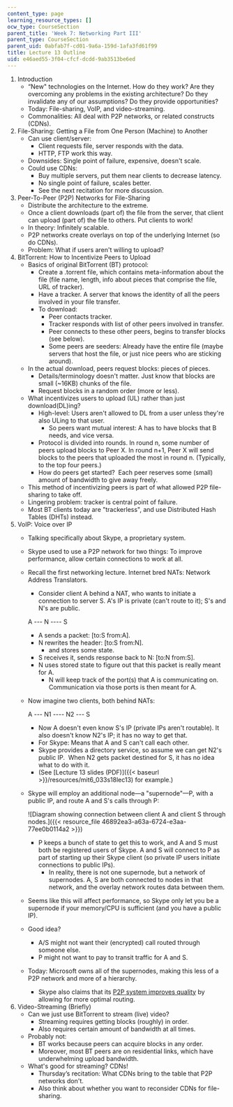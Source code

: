 ```yaml
---
content_type: page
learning_resource_types: []
ocw_type: CourseSection
parent_title: 'Week 7: Networking Part III'
parent_type: CourseSection
parent_uid: 0abfab7f-cd01-9a6a-159d-1afa3fd61f99
title: Lecture 13 Outline
uid: e46aed55-3f04-cfcf-dcdd-9ab3513be6ed
---
```


1.  Introduction
    *   “New" technologies on the Internet. How do they work? Are they overcoming any problems in the existing architecture? Do they invalidate any of our assumptions? Do they provide opportunities?
    *   Today: File-sharing, VoIP, and video-streaming.
    *   Commonalities: All deal with P2P networks, or related constructs (CDNs).
2.  File-Sharing: Getting a File from One Person (Machine) to Another
    *   Can use client/server:
        *   Client requests file, server responds with the data.
        *   HTTP, FTP work this way.
    *   Downsides: Single point of failure, expensive, doesn't scale.
    *   Could use CDNs:
        *   Buy multiple servers, put them near clients to decrease latency.
        *   No single point of failure, scales better.
        *   See the next recitation for more discussion.
3.  Peer-To-Peer (P2P) Networks for File-Sharing
    *   Distribute the architecture to the extreme.
    *   Once a client downloads (part of) the file from the server, that client can upload (part of) the file to others. Put clients to work!
    *   In theory: Infinitely scalable.
    *   P2P networks create overlays on top of the underlying Internet (so do CDNs).
    *   Problem: What if users aren't willing to upload?
4.  BitTorrent: How to Incentivize Peers to Upload
    *   Basics of original BitTorrent (BT) protocol:
        *   Create a .torrent file, which contains meta-information about the file (file name, length, info about pieces that comprise the file, URL of tracker).
        *   Have a tracker. A server that knows the identity of all the peers involved in your file transfer.
        *   To download:
            *   Peer contacts tracker.
            *   Tracker responds with list of other peers involved in transfer.
            *   Peer connects to these other peers, begins to transfer blocks (see below).
            *   Some peers are seeders: Already have the entire file (maybe servers that host the file, or just nice peers who are sticking around).
    *   In the actual download, peers request blocks: pieces of pieces.
        *   Details/terminology doesn't matter. Just know that blocks are small (~16KB) chunks of the file.
        *   Request blocks in a random order (more or less).
    *   What incentivizes users to upload (UL) rather than just download(DL)ing?
        *   High-level: Users aren't allowed to DL from a user unless they're also ULing to that user.
            *   So peers want mutual interest: A has to have blocks that B needs, and vice versa.
        *   Protocol is divided into rounds. In round n, some number of peers upload blocks to Peer X. In round n+1, Peer X will send blocks to the peers that uploaded the most in round n. (Typically, to the top four peers.)
        *   How do peers get started?  Each peer reserves some (small) amount of bandwidth to give away freely.
    *   This method of incentivizing peers is part of what allowed P2P file-sharing to take off.
    *   Lingering problem: tracker is central point of failure.
    *   Most BT clients today are "trackerless", and use Distributed Hash Tables (DHTs) instead.
5.  VoIP: Voice over IP
    *   Talking specifically about Skype, a proprietary system.
    *   Skype used to use a P2P network for two things: To improve performance, allow certain connections to work at all.
    *   Recall the first networking lecture. Internet bred NATs: Network Address Translators.
        *   Consider client A behind a NAT, who wants to initiate a connection to server S. A's IP is private (can't route to it); S's and N's are public.
        
        A --- N ---- S
        
        *   A sends a packet: \[to:S from:A\].
        *   N rewrites the header: \[to:S from:N\].
            *   and stores some state.
        *   S receives it, sends response back to N: \[to:N from:S\].
        *   N uses stored state to figure out that this packet is really meant for A.
            *   N will keep track of the port(s) that A is communicating on. Communication via those ports is then meant for A.
    *   Now imagine two clients, both behind NATs:
        
        A --- N1 ---- N2 --- S
        
        *   Now A doesn't even know S's IP (private IPs aren't routable). It also doesn't know N2's IP; it has no way to get that.
        *   For Skype: Means that A and S can't call each other.
        *   Skype provides a directory service, so assume we can get N2's public IP.  When N2 gets packet destined for S, it has no idea what to do with it.
        *   (See [Lecture 13 slides (PDF)]({{< baseurl >}}/resources/mit6_033s18lec13) for example.)
    *   Skype will employ an additional node—a "supernode"—P, with a public IP, and route A and S's calls through P: 
        
        ![Diagram showing connection between client A and client S through nodes.]({{< resource_file 46892ea3-a63a-6724-e3aa-77ee0b0114a2 >}})
        
        *   P keeps a bunch of state to get this to work, and A and S must both be registered users of Skype. A and S will connect to P as part of starting up their Skype client (so private IP users initiate connections to public IPs).
            *   In reality, there is not one supernode, but a network of supernodes. A, S are both connected to nodes in that network, and the overlay network routes data between them.
    *   Seems like this will affect performance, so Skype only let you be a supernode if your memory/CPU is sufficient (and you have a public IP).
    *   Good idea?
        *   A/S might not want their (encrypted) call routed through someone else.
        *   P might not want to pay to transit traffic for A and S.
    *   Today: Microsoft owns all of the supernodes, making this less of a P2P network and more of a hierarchy.
        *   Skype also claims that its [P2P system improves quality](https://support.skype.com/en/faq/FA10983/what-are-p2p-communications) by allowing for more optimal routing.
6.  Video-Streaming (Briefly)
    *   Can we just use BitTorrent to stream (live) video?
        *   Streaming requires getting blocks (roughly) in order.
        *   Also requires certain amount of bandwidth at all times.
    *   Probably not:
        *   BT works because peers can acquire blocks in any order.
        *   Moreover, most BT peers are on residential links, which have underwhelming upload bandwidth.
    *   What's good for streaming? CDNs!
        *   Thursday’s recitation: What CDNs bring to the table that P2P networks don't.
        *   Also think about whether you want to reconsider CDNs for file-sharing.